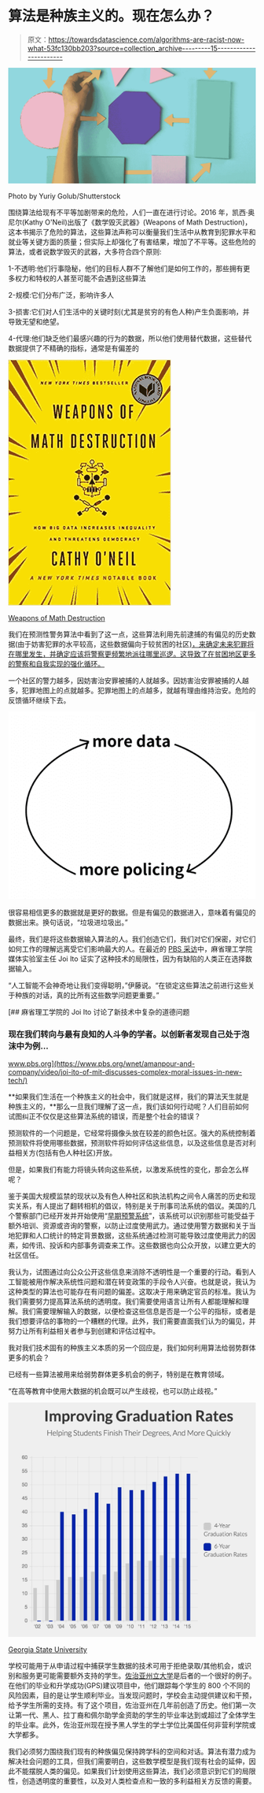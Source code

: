 # 算法是种族主义的。现在怎么办？

> 原文：<https://towardsdatascience.com/algorithms-are-racist-now-what-53fc130bb203?source=collection_archive---------15----------------------->

![](img/d03a3804876344a749d76fea701cac68.png)

Photo by Yuriy Golub/Shutterstock

围绕算法给现有不平等加剧带来的危险，人们一直在进行讨论。2016 年，凯西·奥尼尔(Kathy O'Neil)出版了《数学毁灭武器》(Weapons of Math Destruction)，这本书揭示了危险的算法，这些算法声称可以衡量我们生活中从教育到犯罪水平和就业等关键方面的质量；但实际上却强化了有害结果，增加了不平等。这些危险的算法，或者说数学毁灭的武器，大多符合四个原则:

1-不透明:他们行事隐秘，他们的目标人群不了解他们是如何工作的，那些拥有更多权力和特权的人甚至可能不会遇到这些算法

2-规模:它们分布广泛，影响许多人

3-损害:它们对人们生活中的关键时刻(尤其是贫穷的有色人种)产生负面影响，并导致无望和绝望。

4-代理:他们缺乏他们最感兴趣的行为的数据，所以他们使用替代数据，这些替代数据提供了不精确的指标，通常是有偏差的

![](img/59880cfeb052981f2a592290aefa586f.png)

[Weapons of Math Destruction](https://www.barnesandnoble.com/p/weapons-of-math-destruction-cathy-oneil/1123130166/2677932271525?st=PLA&sid=BNB_ADL+Marketplace+Good+New+Books+-+Desktop+Low&sourceId=PLAGoNA&dpid=tdtve346c&2sid=Google_c&gclid=EAIaIQobChMIpZLA2LLQ4QIVyYuzCh0lEgCSEAQYASABEgKVKfD_BwE)

我们在预测性警务算法中看到了这一点，这些算法利用先前逮捕的有偏见的历史数据(由于妨害犯罪的水平较高，这些数据偏向于较贫困的社区[)，来确定未来犯罪将在哪里发生，并确定应该将警察更频繁地派往哪里巡逻。这导致了在贫困地区更多的警察和自我实现的强化循环。](https://www.nyclu.org/en/publications/more-nuisance-outsized-consequences-new-yorks-nuisance-ordinances)

一个社区的警力越多，因妨害治安罪被捕的人就越多。因妨害治安罪被捕的人越多，犯罪地图上的点就越多。犯罪地图上的点越多，就越有理由维持治安。危险的反馈循环继续下去。

![](img/0ab385ff33d38e2b479ae936a8ab985b.png)

很容易相信更多的数据就是更好的数据。但是有偏见的数据进入，意味着有偏见的数据出来。换句话说，“垃圾进垃圾出。”

最终，我们是将这些数据输入算法的人。我们创造它们，我们对它们保密，对它们如何工作的理解远离受它们影响最大的人。在最近的 [PBS 采访](https://www.pbs.org/wnet/amanpour-and-company/video/joi-ito-of-mit-discusses-complex-moral-issues-in-new-tech/)中，麻省理工学院媒体实验室主任 Joi Ito 证实了这种技术的局限性，因为有缺陷的人类正在选择数据输入。

“人工智能不会神奇地让我们变得聪明，”伊藤说。“在锁定这些算法之前进行这些关于种族的对话，真的比所有这些数学问题更重要。”

[](https://www.pbs.org/wnet/amanpour-and-company/video/joi-ito-of-mit-discusses-complex-moral-issues-in-new-tech/) [## 麻省理工学院的 Joi Ito 讨论了新技术中复杂的道德问题

### 现在我们转向与最有良知的人斗争的学者。以创新者发现自己处于泡沫中为例…

www.pbs.org](https://www.pbs.org/wnet/amanpour-and-company/video/joi-ito-of-mit-discusses-complex-moral-issues-in-new-tech/) 

**如果我们生活在一个种族主义的社会中，我们就是这样，我们的算法天生就是种族主义的，**那么一旦我们理解了这一点，我们该如何行动呢？人们目前如何试图纠正不仅仅是这些算法系统的错误，而是整个社会的错误？

预测软件的一个问题是，它经常将摄像头放在较差的颜色社区。强大的系统控制着预测软件将使用哪些数据，预测软件将如何评估这些信息，以及这些信息是否对利益相关方(包括有色人种社区)开放。

但是，如果我们有能力将镜头转向这些系统，以激发系统性的变化，那会怎么样呢？

鉴于美国大规模监禁的现状以及有色人种社区和执法机构之间令人痛苦的历史和现实关系，有人提出了翻转相机的倡议，特别是关于刑事司法系统的倡议。美国的几个警察部门已经开发并开始使用“[早期预警系统](https://www.hsdl.org/?abstract&did=792977)”，该系统可以识别那些可能受益于额外培训、资源或咨询的警察，以防止过度使用武力。通过使用警方数据和关于当地犯罪和人口统计的特定背景数据，这些系统通过检测可能导致过度使用武力的因素，如传讯、投诉和内部事务调查来工作。这些数据也向公众开放，以建立更大的社区信任。

我认为，试图通过向公众公开这些信息来消除不透明性是一个重要的行动。看到人工智能被用作解决系统性问题和潜在转变政策的手段令人兴奋。也就是说，我认为这种类型的算法也可能存在有问题的偏差。这取决于用来确定官员的标准。我认为我们需要努力提高算法系统的透明度。我们需要使用语言让所有人都能理解和理解。我们需要理解输入的数据，以便检查这些信息是否是一个公平的指标，或者是我们想要评估的事物的一个糟糕的代理。此外，我们需要直面我们认为的偏见，并努力让所有利益相关者参与到创建和评估过程中。

我对我们技术固有的种族主义本质的另一个回应是，我们如何利用算法给弱势群体更多的机会？

已经有一些算法被用来给弱势群体更多机会的例子，特别是在教育领域。

“在高等教育中使用大数据的机会既可以产生歧视，也可以防止歧视。”

![](img/fc8d5ed656c9532657c39373518eb75a.png)

[Georgia State University](https://success.gsu.edu/initiatives/gps-advising/)

学校可能用于从申请过程中捕获学生数据的技术可用于拒绝录取/其他机会，或识别和服务更可能需要额外支持的学生。[佐治亚州立大学](https://www.hsdl.org/?abstract&did=792977)是后者的一个很好的例子。在他们的毕业和升学成功(GPS)建议项目中，他们跟踪每个学生的 800 个不同的风险因素，目的是让学生顺利毕业。当发现问题时，学校会主动提供建议和干预，给予学生所需的支持。有了这个项目，佐治亚州在几年前创造了历史。他们第一次让第一代、黑人、拉丁裔和佩尔助学金资助的学生的毕业率达到或超过了全体学生的毕业率。此外，佐治亚州现在授予黑人学生的学士学位比美国任何非营利学院或大学都多。

我们必须努力围绕我们现有的种族偏见保持跨学科的空间和对话。算法有潜力成为解决社会问题的工具，但我们需要明白，这些数学模型是我们现有社会的延伸，因此不能摆脱人类的偏见。如果我们计划使用这些算法，我们必须意识到它们的局限性，创造透明度的重要性，以及对人类检查点和一致的多利益相关方反馈的需要。